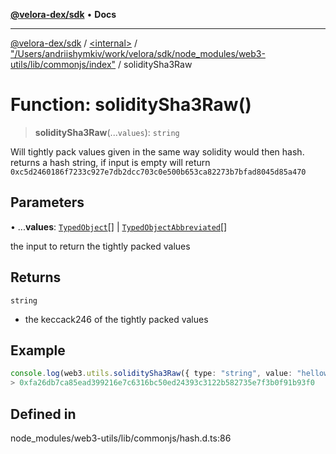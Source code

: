 [**@velora-dex/sdk**](../../../../README.md) • **Docs**

***

[@velora-dex/sdk](../../../../globals.md) / [\<internal\>](../../../README.md) / ["/Users/andriishymkiv/work/velora/sdk/node\_modules/web3-utils/lib/commonjs/index"](../README.md) / soliditySha3Raw

# Function: soliditySha3Raw()

> **soliditySha3Raw**(...`values`): `string`

Will tightly pack values given in the same way solidity would then hash.
returns a hash string, if input is empty will return `0xc5d2460186f7233c927e7db2dcc703c0e500b653ca82273b7bfad8045d85a470`

## Parameters

• ...**values**: [`TypedObject`](../../../type-aliases/TypedObject.md)[] \| [`TypedObjectAbbreviated`](../../../type-aliases/TypedObjectAbbreviated.md)[]

the input to return the tightly packed values

## Returns

`string`

- the keccack246 of the tightly packed values

## Example

```ts
console.log(web3.utils.soliditySha3Raw({ type: "string", value: "helloworld" }))
> 0xfa26db7ca85ead399216e7c6316bc50ed24393c3122b582735e7f3b0f91b93f0
```

## Defined in

node\_modules/web3-utils/lib/commonjs/hash.d.ts:86
